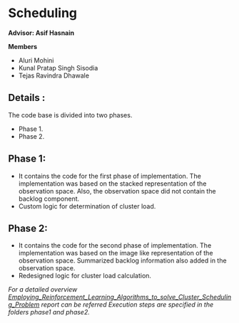 # Scheduling

**Advisor: Asif Hasnain**

**Members**

* Aluri Mohini
* Kunal Pratap Singh Sisodia
* Tejas Ravindra Dhawale

## Details :

The code base is divided into two phases. 
* Phase 1.
* Phase 2.

## Phase 1:

* It contains the code for the first phase of implementation. The implementation was based on the stacked 
representation of the observation space. Also, the observation space did not contain the backlog component.
* Custom logic for determination of cluster load.


## Phase 2:

* It contains the code for the second phase of implementation. The implementation was based on the image like 
representation of the observation space. Summarized backlog information also added in the observation space.
* Redesigned logic for cluster load calculation.

*For a detailed overview [Employing_Reinforcement_Learning_Algorithms_to_solve_Cluster_Scheduling_Problem](https://github.com/CN-UPB/pg-aicon/blob/master/Scheduling/documentation/Employing_Reinforcement_Learning_Algorithms_to_solve_Cluster_Scheduling_Problem.pdf) report can be referred*
*Execution steps are specified in the folders phase1 and phase2.*

